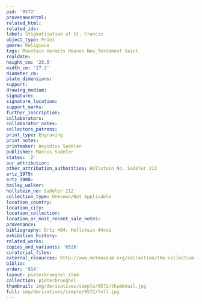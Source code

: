 ```yaml
---
pid: '9572'
provenancehtml:
related_html:
related_ids:
label: Stigmatisation of St. Francis
object_type: Print
genre: Religious
tags: Mountain Hermits Heaven New_Testament Saint
realdate:
height_cm: '20.5'
width_cm: '27.3'
diameter_cm:
plate_dimensions:
support:
drawing_medium:
signature:
signature_location:
support_marks:
further_inscription:
collaborators:
collaborator_notes:
collectors_patrons:
print_type: Engraving
print_notes:
printmaker: Aegidius Sadeler
publisher: Marcus Sadeler
states: '2'
our_attribution:
other_attribution_authorities: Hollstein No. Sadeler 212
ertz_1979:
ertz_2008:
bailey_walker:
hollstein_no: Sadeler 212
collection_type: Unknown/Not Applicable
location_country:
location_city:
location_collection:
location_or_most_recent_sale_notes:
provenance:
bibliography: Ertz 484; Hollstein 44xxi
exhibition_history:
related_works:
copies_and_variants: '6526'
curatorial_files:
external_resources: http://www.metmuseum.org/collection/the-collection-online/search/382732
biblio:
order: '914'
layout: pieterbrueghel_item
collection: pieterbrueghel
thumbnail: img/derivatives/simple/9572/thumbnail.jpg
full: img/derivatives/simple/9572/full.jpg
---
```

